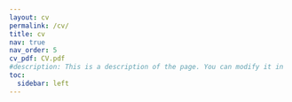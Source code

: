 ```yaml
---
layout: cv
permalink: /cv/
title: cv
nav: true
nav_order: 5
cv_pdf: CV.pdf
#description: This is a description of the page. You can modify it in '_pages/cv.md'. You can also change or remove the top pdf download button.
toc:
  sidebar: left
---
```

